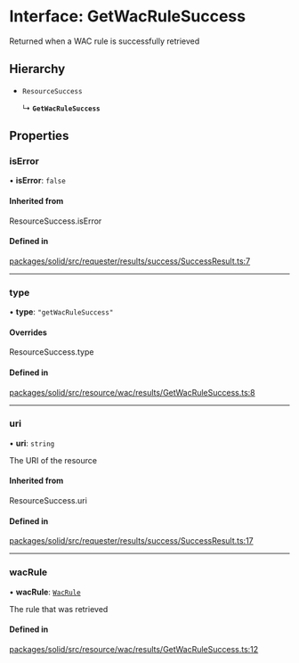 # Interface: GetWacRuleSuccess

Returned when a WAC rule is successfully retrieved

## Hierarchy

- `ResourceSuccess`

  ↳ **`GetWacRuleSuccess`**

## Properties

### isError

• **isError**: ``false``

#### Inherited from

ResourceSuccess.isError

#### Defined in

[packages/solid/src/requester/results/success/SuccessResult.ts:7](https://github.com/o-development/ldo/blob/e8bb8b1/packages/solid/src/requester/results/success/SuccessResult.ts#L7)

___

### type

• **type**: ``"getWacRuleSuccess"``

#### Overrides

ResourceSuccess.type

#### Defined in

[packages/solid/src/resource/wac/results/GetWacRuleSuccess.ts:8](https://github.com/o-development/ldo/blob/e8bb8b1/packages/solid/src/resource/wac/results/GetWacRuleSuccess.ts#L8)

___

### uri

• **uri**: `string`

The URI of the resource

#### Inherited from

ResourceSuccess.uri

#### Defined in

[packages/solid/src/requester/results/success/SuccessResult.ts:17](https://github.com/o-development/ldo/blob/e8bb8b1/packages/solid/src/requester/results/success/SuccessResult.ts#L17)

___

### wacRule

• **wacRule**: [`WacRule`](WacRule.md)

The rule that was retrieved

#### Defined in

[packages/solid/src/resource/wac/results/GetWacRuleSuccess.ts:12](https://github.com/o-development/ldo/blob/e8bb8b1/packages/solid/src/resource/wac/results/GetWacRuleSuccess.ts#L12)
